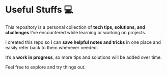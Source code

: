 # Useful Stuffs 💻

This repository is a personal collection of **tech tips, solutions, and challenges** I’ve encountered while learning or working on projects.  

I created this repo so I can **save helpful notes and tricks** in one place and easily refer back to them whenever needed.  

It’s a **work in progress**, so more tips and solutions will be added over time.  

Feel free to explore and try things out. 
